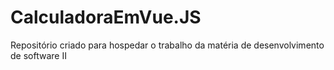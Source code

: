 # CalculadoraEmVue.JS
Repositório criado para hospedar o trabalho da matéria de desenvolvimento de software II
